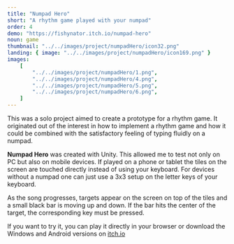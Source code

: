 ```yaml
---
title: "Numpad Hero"
short: "A rhythm game played with your numpad"
order: 4
demo: "https://fishynator.itch.io/numpad-hero"
noun: game
thumbnail: "../../images/project/numpadHero/icon32.png"
landing: { image: "../../images/project/numpadHero/icon169.png" }
images:
    [
        "../../images/project/numpadHero/1.png",
        "../../images/project/numpadHero/4.png",
        "../../images/project/numpadHero/5.png",
        "../../images/project/numpadHero/6.png",
    ]
---
```


This was a solo project aimed to create a prototype for a rhythm game. It originated out of the interest in how to implement a rhythm game and how it could be combined with the satisfactory feeling of typing fluidly on a numpad.

**Numpad Hero** was created with Unity. This allowed me to test not only on PC but also on mobile devices. If played on a phone or tablet the tiles on the screen are touched directly instead of using your keyboard. For devices without a numpad one can just use a 3x3 setup on the letter keys of your keyboard.

As the song progresses, targets appear on the screen on top of the tiles and a small black bar is moving up and down. If the bar hits the center of the target, the corresponding key must be pressed.

If you want to try it, you can play it directly in your browser or download the Windows and Android versions on [itch.io](https://fishynator.itch.io/numpad-hero)
